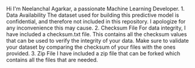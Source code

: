 Hi I'm Neelanchal Agarkar, a passionate Machine Learning Developer.
	1.	Data Availability
The dataset used for building this predictive model is confidential, and therefore not included in this repository. I apologize for any inconvenience this may cause.
	2.	Checksum File
For data integrity, I have included a checksum.txt file. This contains all the checksum values that can be used to verify the integrity of your data. Make sure to validate your dataset by comparing the checksum of your files with the ones provided.
  3. Zip File
I have included a zip file that can be forked which contains all the files that are needed.
